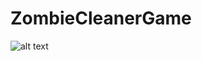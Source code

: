 # ZombieCleanerGame

![alt text](https://github.com/AkpolatKadir/ZombieCleanerGame/tree/master/ScreenShots/level2.png?raw=true "SS")
